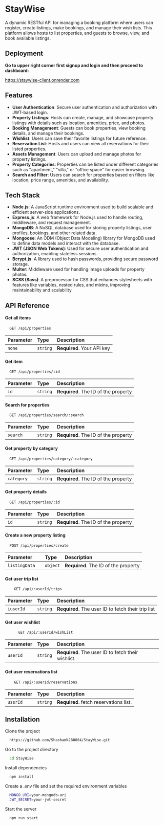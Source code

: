 
# StayWise

A dynamic RESTful API for managing a booking platform where users can register, create listings, make bookings, and manage their wish lists. This platform allows hosts to list properties, and guests to browse, view, and book available listings.


## Deployment
**Go to upper right corner first signup and login and then proceed to dashboard:**  

https://staywise-client.onrender.com


## Features

- **User Authentication**: Secure user authentication and authorization with JWT-based login.
- **Property Listings**: Hosts can create, manage, and showcase property listings with details such as location, amenities, price, and photos.
- **Booking Management**: Guests can book properties, view booking details, and manage their bookings.
- **Wishlist**: Users can save their favorite listings for future reference.
- **Reservation List**: Hosts and users can view all reservations for their listed properties.
- **Assets Management**: Users can upload and manage photos for property listings.
- **Property Categories**: Properties can be listed under different categories such as "apartment," "villa," or "office space" for easier browsing.
- **Search and Filter**: Users can search for properties based on filters like location, price range, amenities, and availability.

## Tech Stack

- **Node.js**: A JavaScript runtime environment used to build scalable and efficient server-side applications.
- **Express.js**: A web framework for Node.js used to handle routing, middleware, and request management.
- **MongoDB**: A NoSQL database used for storing property listings, user profiles, bookings, and other related data.
- **Mongoose**: An ODM (Object Data Modeling) library for MongoDB used to define data models and interact with the database.
- **JWT (JSON Web Tokens)**: Used for secure user authentication and authorization, enabling stateless sessions.
- **Bcrypt.js**: A library used to hash passwords, providing secure password storage.
- **Multer**: Middleware used for handling image uploads for property photos.
- **SCSS (Sass)**: A preprocessor for CSS that enhances stylesheets with features like variables, nested rules, and mixins, improving maintainability and scalability.
## API Reference

#### Get all items

```http
  GET /api/properties
```

| Parameter | Type     | Description                |
| :-------- | :------- | :------------------------- |
| `none`    | `string` | **Required**. Your API key |

#### Get item

```http
  GET /api/properties/:id
```

| Parameter | Type     | Description                          |
| :-------- | :------- | :--------------------------------    |
| `id`      | `string` | **Required**. The ID of the property |


#### Search for properties

```http
  GET /api/properties/search/:search
```

| Parameter     | Type     | Description                          |
| :--------     | :------- | :--------------------------------    |
| `search`      | `string` | **Required**. The ID of the property |


#### Get property by category

```http
  GET /api/properties/category/:category
```

| Parameter       | Type     | Description                          |
| :--------       | :------- | :--------------------------------    |
| `category`      | `string` | **Required**. The ID of the property |


#### Get property details

```http
  GET /api/properties/:id
```

| Parameter | Type     | Description                          |
| :-------- | :------- | :--------------------------------    |
| `id`      | `string` | **Required**. The ID of the property |


#### Create a new property listing

```http
  POST /api/properties/create
```

| Parameter            | Type     | Description                          |
| :--------            | :------- | :--------------------------------    |
| `listingData	`      | `object` | **Required**. The ID of the property |

#### Get user trip list

```http
    GET /api/:userId/trips
```

| Parameter      | Type     | Description                                        |
| :--------      | :------- | :--------------------------------                  |
| `iuserId`      | `string` | **Required**. The user ID to fetch their trip list |

#### Get user wishlist

```http
      GET /api/:userId/wishList
```

| Parameter      | Type     | Description                                        |
| :--------      | :------- | :--------------------------------                  |
| `userId`       | `string` | **Required**. The user ID to fetch their wishlist. |

#### Get user reservations list

```http
    GET /api/:userId/reservations
```

| Parameter     | Type     | Description                            |
| :--------     | :------- | :--------------------------------      |
| `userId`      | `string` | **Required**. fetch reservations list. |
## Installation

Clone the project

```bash
  https://github.com/Shashank280804/StayWise.git
```

Go to the project directory

```bash
  cd StayWise
```

Install dependencies

```bash
  npm install
```

Create a .env file and set the required environment variables

```bash
  MONGO_URI=your-mongodb-uri
  JWT_SECRET=your-jwt-secret
```

Start the server

```bash
  npm run start
```

